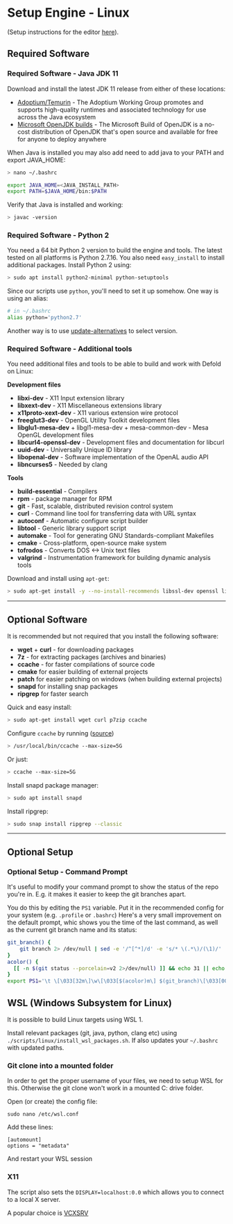 # Setup Engine - Linux

(Setup instructions for the editor [here](/editor/README.md)).

## Required Software

### Required Software - Java JDK 11

Download and install the latest JDK 11 release from either of these locations:

* [Adoptium/Temurin](https://github.com/adoptium/temurin11-binaries/releases) - The Adoptium Working Group promotes and supports high-quality runtimes and associated technology for use across the Java ecosystem
* [Microsoft OpenJDK builds](https://docs.microsoft.com/en-us/java/openjdk/download#openjdk-11) - The Microsoft Build of OpenJDK is a no-cost distribution of OpenJDK that's open source and available for free for anyone to deploy anywhere

When Java is installed you may also add need to add java to your PATH and export JAVA_HOME:

```sh
> nano ~/.bashrc

export JAVA_HOME=<JAVA_INSTALL_PATH>
export PATH=$JAVA_HOME/bin:$PATH
```

Verify that Java is installed and working:

```sh
> javac -version
```


### Required Software - Python 2

You need a 64 bit Python 2 version to build the engine and tools. The latest tested on all platforms is Python 2.7.16. You also need `easy_install` to install additional packages. Install Python 2 using:

```sh
> sudo apt install python2-minimal python-setuptools
```

Since our scripts use `python`, you'll need to set it up somehow.
One way is using an alias:

```sh
# in ~/.bashrc
alias python='python2.7'
```

Another way is to use [update-alternatives](https://www.google.com/search?client=firefox-b-d&q=linux+update-alternatives+python) to select version.


### Required Software - Additional tools

You need additional files and tools to be able to build and work with Defold on Linux:

**Development files**
* **libxi-dev** - X11 Input extension library
* **libxext-dev** - X11 Miscellaneous extensions library
* **x11proto-xext-dev** - X11 various extension wire protocol
* **freeglut3-dev** - OpenGL Utility Toolkit development files
* **libglu1-mesa-dev** + libgl1-mesa-dev + mesa-common-dev - Mesa OpenGL development files
* **libcurl4-openssl-dev** - Development files and documentation for libcurl
* **uuid-dev** - Universally Unique ID library
* **libopenal-dev** - Software implementation of the OpenAL audio API
* **libncurses5** -  Needed by clang

**Tools**
* **build-essential** - Compilers
* **rpm** - package manager for RPM
* **git** - Fast, scalable, distributed revision control system
* **curl** - Command line tool for transferring data with URL syntax
* **autoconf** - Automatic configure script builder
* **libtool** - Generic library support script
* **automake** - Tool for generating GNU Standards-compliant Makefiles
* **cmake** - Cross-platform, open-source make system
* **tofrodos** - Converts DOS <-> Unix text files
* **valgrind** - Instrumentation framework for building dynamic analysis tools

Download and install using `apt-get`:

```sh
> sudo apt-get install -y --no-install-recommends libssl-dev openssl libtool autoconf automake build-essential uuid-dev libxi-dev libopenal-dev libgl1-mesa-dev libglw1-mesa-dev freeglut3-dev libncurses5
```

---

## Optional Software

It is recommended but not required that you install the following software:

* **wget** + **curl** - for downloading packages
* **7z** - for extracting packages (archives and binaries)
* **ccache** - for faster compilations of source code
* **cmake** for easier building of external projects
* **patch** for easier patching on windows (when building external projects)
* **snapd** for installing snap packages
* **ripgrep** for faster search

Quick and easy install:

```sh
> sudo apt-get install wget curl p7zip ccache
```

Configure `ccache` by running ([source](https://ccache.samba.org/manual.html))

```sh
> /usr/local/bin/ccache --max-size=5G
```

Or just:

```sh
> ccache --max-size=5G
```

Install snapd package manager:

```sh
> sudo apt install snapd
```

Install ripgrep:

```sh
> sudo snap install ripgrep --classic
```

---

## Optional Setup

### Optional Setup - Command Prompt

It's useful to modify your command prompt to show the status of the repo you're in.
E.g. it makes it easier to keep the git branches apart.

You do this by editing the `PS1` variable. Put it in the recommended config for your system (e.g. `.profile` or `.bashrc`)
Here's a very small improvement on the default prompt, whic shows you the time of the last command, as well as the current git branch name and its status:

```sh
git_branch() {
    git branch 2> /dev/null | sed -e '/^[^*]/d' -e 's/* \(.*\)/(\1)/'
}
acolor() {
  [[ -n $(git status --porcelain=v2 2>/dev/null) ]] && echo 31 || echo 33
}
export PS1='\t \[\033[32m\]\w\[\033[$(acolor)m\] $(git_branch)\[\033[00m\] $ '
```


## WSL (Windows Subsystem for Linux)

It is possible to build Linux targets using WSL 1.

Install relevant packages (git, java, python, clang etc) using `./scripts/linux/install_wsl_packages.sh`.
If also updates your `~/.bashrc` with updated paths.

### Git clone into a mounted folder

In order to get the proper username of your files, we need to setup WSL for this.
Otherwise the git clone won't work in a mounted C: drive folder.

Open (or create) the config file:
```
sudo nano /etc/wsl.conf
```

Add these lines:
```
[automount]
options = "metadata"
```

And restart your WSL session


### X11

The script also sets the `DISPLAY=localhost:0.0` which allows you to connect to a local X server.

A popular choice is [VCXSRV](https://sourceforge.net/projects/vcxsrv/)


